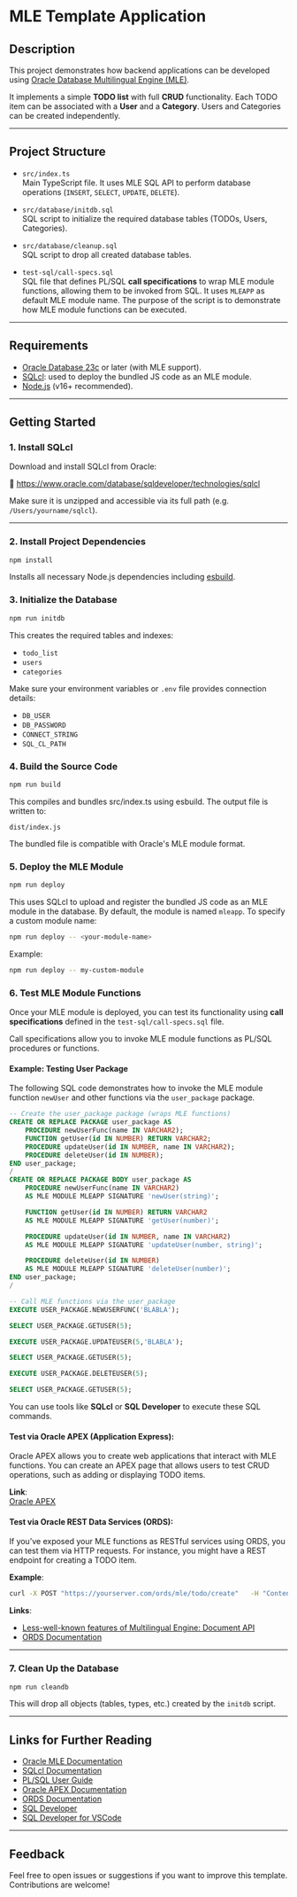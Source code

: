 # MLE Template Application

## Description

This project demonstrates how backend applications can be developed using [Oracle Database Multilingual Engine (MLE)](https://docs.oracle.com/en/database/oracle/oracle-database/23/mlejs/introduction-to-mle.html).

It implements a simple **TODO list** with full **CRUD** functionality. Each TODO item can be associated with a **User** and a **Category**. Users and Categories can be created independently.

---

## Project Structure

- `src/index.ts`  
  Main TypeScript file. It uses MLE SQL API to perform database operations (`INSERT`, `SELECT`, `UPDATE`, `DELETE`).

- `src/database/initdb.sql`  
  SQL script to initialize the required database tables (TODOs, Users, Categories).

- `src/database/cleanup.sql`  
  SQL script to drop all created database tables.

- `test-sql/call-specs.sql`  
  SQL file that defines PL/SQL **call specifications** to wrap MLE module functions, allowing them to be invoked from SQL. It uses `MLEAPP` as default MLE module name. The purpose of the script is to demonstrate how MLE module functions can be executed.

---

## Requirements

- [Oracle Database 23c](https://www.oracle.com/database/) or later (with MLE support).
- [SQLcl](https://www.oracle.com/database/sqldeveloper/technologies/sqlcl): used to deploy the bundled JS code as an MLE module.
- [Node.js](https://nodejs.org/) (v16+ recommended).

---

## Getting Started

### 1. Install SQLcl

Download and install SQLcl from Oracle:

🔗 https://www.oracle.com/database/sqldeveloper/technologies/sqlcl

Make sure it is unzipped and accessible via its full path (e.g. `/Users/yourname/sqlcl`).

---

### 2. Install Project Dependencies

```bash
npm install
```

Installs all necessary Node.js dependencies including [esbuild](https://esbuild.github.io/).

### 3. Initialize the Database

```bash
npm run initdb
```

This creates the required tables and indexes:
- `todo_list`
- `users`
- `categories`

Make sure your environment variables or `.env` file provides connection details:
- `DB_USER`
- `DB_PASSWORD`
- `CONNECT_STRING`
- `SQL_CL_PATH`

### 4. Build the Source Code

```bash
npm run build
```

This compiles and bundles src/index.ts using esbuild. The output file is written to:

```
dist/index.js
```

The bundled file is compatible with Oracle's MLE module format.

### 5. Deploy the MLE Module

```bash
npm run deploy
```
This uses SQLcl to upload and register the bundled JS code as an MLE module in the database.
By default, the module is named `mleapp`. To specify a custom module name:

```bash
npm run deploy -- <your-module-name>
```

Example:
```bash
npm run deploy -- my-custom-module
```

### 6. Test MLE Module Functions

Once your MLE module is deployed, you can test its functionality using **call specifications** defined in the `test-sql/call-specs.sql` file.

Call specifications allow you to invoke MLE module functions as PL/SQL procedures or functions.

#### Example: Testing User Package

The following SQL code demonstrates how to invoke the MLE module function `newUser` and other functions via the `user_package` package.

```sql
-- Create the user_package package (wraps MLE functions)
CREATE OR REPLACE PACKAGE user_package AS
    PROCEDURE newUserFunc(name IN VARCHAR2);
    FUNCTION getUser(id IN NUMBER) RETURN VARCHAR2;
    PROCEDURE updateUser(id IN NUMBER, name IN VARCHAR2);
    PROCEDURE deleteUser(id IN NUMBER);
END user_package;
/
CREATE OR REPLACE PACKAGE BODY user_package AS
    PROCEDURE newUserFunc(name IN VARCHAR2)
    AS MLE MODULE MLEAPP SIGNATURE 'newUser(string)';

    FUNCTION getUser(id IN NUMBER) RETURN VARCHAR2
    AS MLE MODULE MLEAPP SIGNATURE 'getUser(number)';

    PROCEDURE updateUser(id IN NUMBER, name IN VARCHAR2)
    AS MLE MODULE MLEAPP SIGNATURE 'updateUser(number, string)';

    PROCEDURE deleteUser(id IN NUMBER)
    AS MLE MODULE MLEAPP SIGNATURE 'deleteUser(number)';
END user_package;
/

-- Call MLE functions via the user_package
EXECUTE USER_PACKAGE.NEWUSERFUNC('BLABLA');

SELECT USER_PACKAGE.GETUSER(5);

EXECUTE USER_PACKAGE.UPDATEUSER(5,'BLABLA');

SELECT USER_PACKAGE.GETUSER(5);

EXECUTE USER_PACKAGE.DELETEUSER(5);

SELECT USER_PACKAGE.GETUSER(5);
```

You can use tools like **SQLcl** or **SQL Developer** to execute these SQL commands.

#### **Test via Oracle APEX (Application Express)**:  
Oracle APEX allows you to create web applications that interact with MLE functions. You can create an APEX page that allows users to test CRUD operations, such as adding or displaying TODO items.

**Link**:  
[Oracle APEX](https://apex.oracle.com)

#### **Test via Oracle REST Data Services (ORDS)**:  
If you’ve exposed your MLE functions as RESTful services using ORDS, you can test them via HTTP requests. For instance, you might have a REST endpoint for creating a TODO item.

**Example**:

```bash
curl -X POST "https://yourserver.com/ords/mle/todo/create"   -H "Content-Type: application/json"   -d '{"todo_text": "Buy groceries", "user_id": "user123", "category": "personal"}'
```

**Links**:
- [Less-well-known features of Multilingual Engine: Document API](https://blogs.oracle.com/developers/post/lesswellknown-features-of-multilingual-engine-document-api)
- [ORDS Documentation](https://www.oracle.com/database/technologies/appdev/rest.html)
---

### 7. Clean Up the Database

```bash
npm run cleandb
```

This will drop all objects (tables, types, etc.) created by the `initdb` script.

---

## Links for Further Reading

- [Oracle MLE Documentation](https://docs.oracle.com/en/database/oracle/oracle-database/23/mlejs/introduction-to-mle.html)
- [SQLcl Documentation](https://www.oracle.com/database/sqldeveloper/technologies/sqlcl.html)
- [PL/SQL User Guide](https://docs.oracle.com/en/database/oracle/oracle-database/)
- [Oracle APEX Documentation](https://docs.oracle.com/en/database/oracle/application-express/)
- [ORDS Documentation](https://docs.oracle.com/en/database/oracle/application-express/)
- [SQL Developer](https://www.oracle.com/database/sqldeveloper/)
- [SQL Developer for VSCode](https://www.oracle.com/database/sqldeveloper/vscode/)
---


## Feedback

Feel free to open issues or suggestions if you want to improve this template. Contributions are welcome!